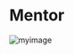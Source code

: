 # Mentor

![myimage](https://user-images.githubusercontent.com/55184227/136671090-a46faf9c-80bd-4521-a80c-095efcd27a86.png)
